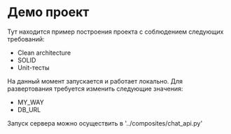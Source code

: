 # Демо проект

Тут находится пример построения проекта с соблюдением следующих требований:
- Clean architecture
- SOLID
- Unit-тесты

На данный момент запускается и работает локально.
Для развертования требуется изменить следующие значения:
- MY_WAY
- DB_URL

Запуск сервера можно осуществить в '../composites/chat_api.py'
